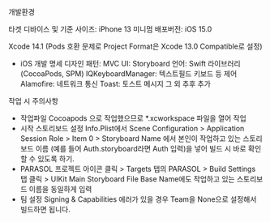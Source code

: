 개발환경

타겟 디바이스 및 기준 사이즈: iPhone 13
미니멈 배포버전: iOS 15.0

Xcode 14.1 (Pods 호환 문제로 Project Format은 Xcode 13.0 Compatible로 설정)

* iOS 개발 명세
디자인 패턴: MVC
UI: Storyboard
언어: Swift
라이브러리 (CocoaPods, SPM)
IQKeyboardManager: 텍스트필드 키보드 등 제어 
Alamofire: 네트워크 통신 
Toast: 토스트 메시지 
그 외 추후 추가

작업 시 주의사항
* 작업파일 
Cocoapods 으로 작업했으므로 *.xcworkspace 파일을 열어 작업
* 시작 스토리보드 설정 
Info.Plist에서 Scene Configuration > Application Session Role > Item 0 > Storyboard Name 에서 본인이 작업하고 있는 스토리보드 이름 (예를 들어 Auth.storyboard라면 Auth 입력)을 넣어 빌드 시 바로 확인할 수 있도록 하기.
* PARASOL 프로젝트 아이콘 클릭 > Targets 탭의 PARASOL > Build Settings 탭 클릭 > UIKit Main Storyboard File Base Name에도 작업하고 있는 스토리보드 이름을 동일하게 입력
* 팀 설정 
Signing & Capabilities 에러가 있을 경우 Team을 None으로 설정해서 빌드하면 됩니다.

